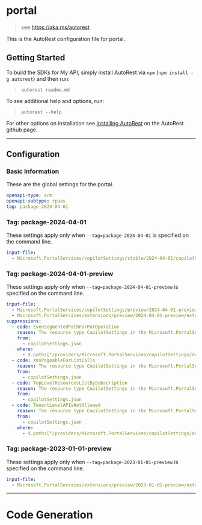 # portal

> see https://aka.ms/autorest

This is the AutoRest configuration file for portal.

## Getting Started

To build the SDKs for My API, simply install AutoRest via `npm` (`npm install -g autorest`) and then run:

> `autorest readme.md`

To see additional help and options, run:

> `autorest --help`

For other options on installation see [Installing AutoRest](https://aka.ms/autorest/install) on the AutoRest github page.

---

## Configuration

### Basic Information

These are the global settings for the portal.

```yaml
openapi-type: arm
openapi-subtype: rpaas
tag: package-2024-04-01
```

### Tag: package-2024-04-01

These settings apply only when `--tag=package-2024-04-01` is specified on the command line.

```yaml $(tag) == 'package-2024-04-01'
input-file:
  - Microsoft.PortalServices/copilotSettings/stable/2024-04-01/copilotSettings.json
```

### Tag: package-2024-04-01-preview

These settings apply only when `--tag=package-2024-04-01-preview` is specified on the command line.

```yaml $(tag) == 'package-2024-04-01-preview'
input-file:
  - Microsoft.PortalServices/copilotSettings/preview/2024-04-01-preview/copilotSettings.json
  - Microsoft.PortalServices/extensions/preview/2024-04-01-preview/extensions.json
suppressions:
  - code: EvenSegmentedPathForPutOperation
    reason: The resource type CopilotSettings in the Microsoft.PortalServices resource provider is @singleton (OpenAPI path ends with /default). This is a false positive. Related issue:https://github.com/Azure/azure-openapi-validator/issues/646
    from:
      - copilotSettings.json
    where:
      - $.paths["/providers/Microsoft.PortalServices/copilotSettings/default"]
  - code: XmsPageableForListCalls
    reason: The resource type CopilotSettings in the Microsoft.PortalServices resource provider @singleton (OpenAPI path ends with /default). This is a false positive. Related issue:https://github.com/Azure/azure-openapi-validator/issues/646
    from:
      - copilotSettings.json
  - code: TopLevelResourcesListBySubscription
    reason: The resource type CopilotSettings in the Microsoft.PortalServices resource provider is @tenantResource, so subscription list operation is not valid. This is a false positive.
    from:
      - copilotSettings.json
  - code: TenantLevelAPIsNotAllowed
    reason: The resource type CopilotSettings in the Microsoft.PortalServices resource provider is @tenantResource, and has received exception sign-off approval by PAS team and ARM team.
    from:
      - copilotSettings.json
    where:
      - $.paths["/providers/Microsoft.PortalServices/copilotSettings/default"]
```

### Tag: package-2023-01-01-preview

These settings apply only when `--tag=package-2023-01-01-preview` is specified on the command line.

```yaml $(tag) == 'package-2023-01-01-preview'
input-file:
  - Microsoft.PortalServices/extensions/preview/2023-01-01-preview/extensions.json
```

---

# Code Generation

